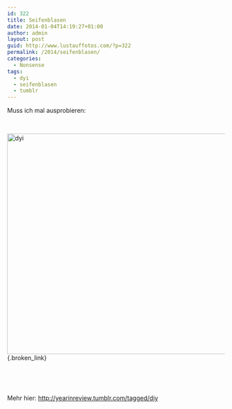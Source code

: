 ```yaml
---
id: 322
title: Seifenblasen
date: 2014-01-04T14:19:27+01:00
author: admin
layout: post
guid: http://www.lustauffotos.com/?p=322
permalink: /2014/seifenblasen/
categories:
  - Nonsense
tags:
  - dyi
  - seifenblasen
  - tumblr
---
```

Muss ich mal ausprobieren:

&nbsp;

[<img class="aligncenter size-full wp-image-323" alt="dyi" src="http://www.lustauffotos.com/files/2014/01/dyi.jpg" width="600" height="510" srcset="http://www.lustauffotos.com/files/2014/01/dyi.jpg 600w, http://www.lustauffotos.com/files/2014/01/dyi-300x255.jpg 300w" sizes="(max-width: 600px) 100vw, 600px" />](http://www.lustauffotos.com/files/2014/01/dyi.jpg){.broken_link}

&nbsp;

&nbsp;

Mehr hier: <http://yearinreview.tumblr.com/tagged/diy>